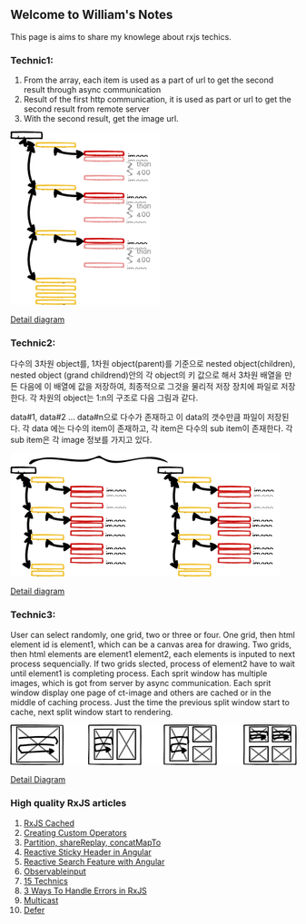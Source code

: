 ## Welcome to William's Notes

This page is aims to share my knowlege about rxjs techics. 

### Technic1: 
1. From the array, each item is used as a part of url  to get the second result through async communication
2. Result of the first http communication, it is used as part or url to get the second result from remote server
3. With the second result, get the image url.

![](/assets/images/technic1-1.png)

[Detail diagram](/technic1.md)


### Technic2:
다수의 3차원 object를, 1차원 object(parent)를 기준으로 nested object(children), nested object (grand childrend)안의 각 object의 키 값으로 해서 3차원 배열을 만든 다음에 이 배열에 값을 저장하여, 최종적으로 그것을 물리적 저장 장치에 파일로 저장한다. 각 차원의 object는 1:n의 구조로 다음 그림과 같다.

data#1, data#2 … data#n으로 다수가 존재하고 이 data의 갯수만큼 파일이 저장된다.
각 data 에는 다수의 item이 존재하고, 각 item은 다수의 sub item이 존재한다.
각 sub item은 각 image 정보를 가지고 있다.

![](/assets/images/technic2-1.png)

[Detail diagram](/technic2.md)

### Technic3:
User can select randomly, one grid, two or three or four.
One grid, then html element id is element1, which can be a canvas area for drawing.
Two grids, then html elements are element1 element2, each elements is inputed to next process sequencially.
If two grids slected, process of element2 have to wait until element1 is completing process.
Each sprit window has multiple images, which is got from server by async communication.
Each sprit window display one page of ct-image and others are cached or in the middle of caching process.
Just the time the previous split window start to cache, next split window start to rendering.

![](/assets/images/split-window1-1.png)

[Detail Diagram](/technic3.md)

### High quality RxJS articles

1. [RxJS Cached](https://blog.thoughtram.io/angular/2018/03/05/advanced-caching-with-rxjs.html )
2. [Creating Custom Operators](https://netbasal.com/creating-custom-operators-in-rxjs-32f052d69457)
3. [Partition, shareReplay, concatMapTo](https://netbasal.com/use-rxjs-to-modify-app-behavior-based-on-page-visibility-ce499c522be4)
4. [Reactive Sticky Header in Angular](https://netbasal.com/reactive-sticky-header-in-angular-12dbffb3f1d3)
5. [Reactive Search Feature with Angular](https://medium.com/lapis/searching-through-a-list-reactively-in-angular-c61c9d1832df)
6. [Observableinput](https://medium.com/javascript-everyday/rxjs-observableinput-dbc9c7035adc)
7. [15 Technics](https://sentinelone-tech.medium.com/15-rxjs-awesome-tips-from-15-sentinels-84ad132b13fd)
8. [3 Ways To Handle Errors in RxJS](https://medium.com/javascript-in-plain-english/3-ways-to-handle-errors-in-rxjs-97a04f2ecdc)
9. [Multicast](https://netbasal.com/understanding-rxjs-multicast-operators-77b3f60af0a2)
10. [Defer](https://netbasal.com/getting-to-know-the-defer-observable-in-rxjs-a16f092d8c09)






